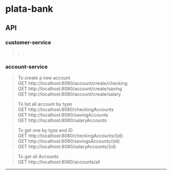 # plata-bank

## API
### customer-service
>.
### account-service
> To create a new account<br>
  GET http://localhost:8080/account/create/checking <br>
  GET http://localhost:8080/account/create/saving <br>
  GET http://localhost:8080/account/create/salary <br>

  
  >  To list all account by type<br>
  GET http://localhost:8080/checkingAccounts<br>
  GET http://localhost:8080/savingAccounts<br>
  GET http://localhost:8080/salaryAccounts<br>
  

  > To get one by type and ID<br>
  GET http://localhost:8080/checkingAccounts/{id}<br>
  GET http://localhost:8080/savingsAccounts/{id}<br>
  GET http://localhost:8080/salaryAccounts/{id}
  
  > To get all Accounts<br>
  GET http://localhost:8080/accounts/all
  
<hr>
